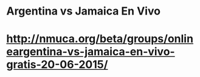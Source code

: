 # Argentina vs Jamaica En Vivo
# http://nmuca.org/beta/groups/onlineargentina-vs-jamaica-en-vivo-gratis-20-06-2015/
